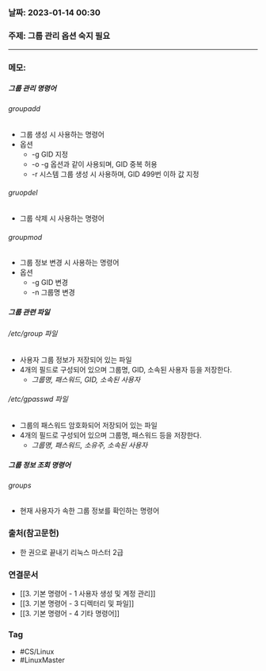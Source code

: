 ### 날짜: 2023-01-14 00:30

### 주제:  그룹 관리 옵션 숙지 필요 
---
### 메모: 
##### 그룹 관리 명령어
###### groupadd 
- 그룹 생성 시 사용하는 명령어 
- 옵션 
	- -g GID 지정 
	- -o  -g 옵션과 같이 사용되며, GID 중복 허용 
	- -r  시스템 그룹 생성 시 사용하며, GID 499번 이하 값 지정
###### gruopdel
- 그룹 삭제 시 사용하는 명령어 
###### groupmod
- 그룹 정보 변경 시 사용하는 명령어
- 옵션
	- -g GID 변경 
	- -n 그룹명 변경 
##### 그룹 관련 파일 
###### /etc/group 파일
- 사용자 그룹 정보가 저장되어 있는 파일 
- 4개의 필드로 구성되어 있으며 그룹명, GID, 소속된 사용자 등을 저장한다. 
	- *그룹명, 패스워드, GID, 소속된 사용자*
###### /etc/gpasswd 파일
- 그룹의 패스워드 암호화되어 저장되어 있는 파일
- 4개의 필드로 구성되어 있으며 그룹명, 패스워드 등을 저장한다. 
	- *그룹명, 패스워드, 소유주, 소속된 사용자*
##### 그룹 정보 조회 명령어
###### groups 
- 현재 사용자가 속한 그룹 정보를 확인하는 명령어 

### 출처(참고문헌) 
- 한 권으로 끝내기 리눅스 마스터 2급 

### 연결문서 
- [[3. 기본 명령어 - 1 사용자 생성 및 계정 관리]]
- [[3. 기본 명령어 - 3 디렉터리 및 파일]]
- [[3. 기본 명령어 - 4 기타 명령어]]

### Tag
- #CS/Linux 
- #LinuxMaster 